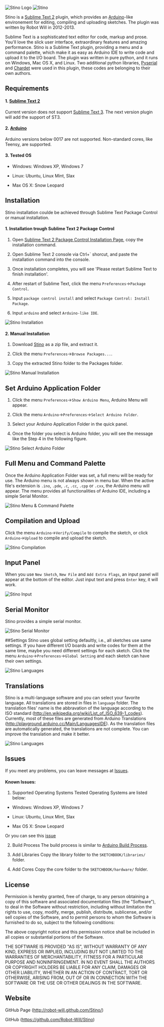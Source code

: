 ![Stino Logo](http://robot-will.github.com/Stino/images/logo.png)
![Stino](http://robot-will.github.com/Stino/images/stino.png)

Stino is a [Sublime Text 2](http://www.sublimetext.com) plugin, which provides an [Arduino](http://arduino.cc)-like environement for editing, compiling and uploading sketches. The plugin was written by Robot Will in 2012-2013.

Sublime Text is a sophisticated text editor for code, markup and prose. You'll love the slick user interface, extraordinary features and amazing performance. Stino is a Sublime Text plugin, providing a menu and a command palette, which make it as easy as Arduino IDE to write code and upload it to the I/O board. The plugin was written in pure python, and it runs on Windows, Mac OS X, and Linux. Two additional python libraries, [Pyserial](https://pypi.python.org/pypi/pyserial) and [Chardet](https://pypi.python.org/pypi/chardet) were used in this plugin, these codes are belonging to their own authors.

## Requirements
#### 1. [Sublime Text 2](http://www.sublimetext.com/2)
Current version does not support [Sublime Text 3](http://www.sublimetext.com/3). The next version plugin will add the support of ST3.

#### 2. [Arduino](http://arduino.cc/en/Main/Software)
Arduino versions below 0017 are not supported. Non-standard cores, like Teensy, are supported.

#### 3. Tested OS
* Windows: Windows XP, Windows 7

* Linux: Ubuntu, Linux Mint, Slax

* Max OS X: Snow Leopard

## Installation
Stino installation coulde be achieved through Sublime Text Package Control or manual installation.

#### 1. Installation trough Sublime Text 2 Package Control
1. Open [Sublime Text 2 Package Control Installation Page](http://wbond.net/sublime_packages/package_control/installation), copy the installation command.

2. Open Sublime Text 2 console via Ctrl+` shorcut, and paste the installation command into the console.

3. Once installation completes, you will see 'Please restart Sublime Text to finish installation'.

4. After restart of Sublime Text, click the menu `Preferences`->`Package Control`.

5. Input `package control install` and select `Package Control: Install Package`.

6. Input `arduino` and select `Arduino-like IDE`.

![Stino Installation](http://robot-will.github.com/Stino/images/installation.png)

#### 2. Manual Installation
1. Download [Stino](https://github.com/Robot-Will/Stino) as a zip file, and extract it.

2. Click the menu `Preferences`->`Browse Packages...`.

3. Copy the extracted Stino folder to the Packages folder.

![Stino Manual Installation](http://robot-will.github.com/Stino/images/installation02.png)

## Set Arduino Application Folder
1. Click the menu `Preferences`->`Show Arduino Menu`, Arduino Menu will appear.

2. Click the menu `Arduino`->`Preferences`->`Select Arduino Folder`.

3. Select your Arduino Application Folder in the quick panel.

4. Once the folder you select is Arduino folder, you will see the message like the Step 4 in the following figure.

![Stino Select Arduino Folder](http://robot-will.github.com/Stino/images/select_arduino.png)

## Full Menu and Command Palette
Once the Arduino Application Folder was set, a full menu will be ready for use. The Arduino menu is not always shown in menu bar. When the active file's extension is `.ino`, `.pde`, `.c`, `.cc`, `.cpp` or `.cxx`, the Arduino menu will appear. The menu provides all functionalities of Arduino IDE, including a simple Serial Monitor.

![Stino Menu & Command Palette](http://robot-will.github.com/Stino/images/menu.png)

## Compilation and Upload
Click the menu `Arduino`->`Verify/Compile` to compile the sketch, or click `Arduino`->`Upload` to compile and upload the sketch.

![Stino Compilation](http://robot-will.github.com/Stino/images/compilation.png)

## Input Panel
When you use `New Sketch`, `New File` and `Add Extra Flags`, an input panel will appear at the bottom of the editor. Just input text and press `Enter` key, it will work.

![Stino Input](http://robot-will.github.com/Stino/images/input.png)

## Serial Monitor
Stino provides a simple serial monitor.

![Stino Serial Monitor](http://robot-will.github.com/Stino/images/serial_monitor.png)

##Settings
Stino uses global setting defaultly, i.e., all sketches use same settings. If you have different I/O boards and write codes for them at the same time, maybe you need different settings for each sketch. Click the menu `Arduino`->`Preferences`->`Global Setting` and each sketch can have their own settings.

![Stino Languages](http://robot-will.github.com/Stino/images/setting.png)

## Translations
Stino is a multi-language software and you can select your favorite language. All translations are stored in files in `language` folder. The translation files' name is the abbravation of the language according  to the ISO standard (http://en.wikipedia.org/wiki/List_of_ISO_639-1_codes). Currently, most of these files are generated from Arduino Translations (http://playground.arduino.cc/Main/LanguagesIDE). As the translation files are automatically generated, the translations are not complete. You can improve the translation and make it better.

![Stino Languages](http://robot-will.github.com/Stino/images/languages.png)

## Issues
If you meet any problems, you can leave messages at [Issues](https://github.com/Robot-Will/Stino/issues).

#### Known Issues:
1. Supported Operating Systems
Tested Operating Systems are listed below:

* Windows: Windows XP, Windows 7

* Linux: Ubuntu, Linux Mint, Slax

* Max OS X: Snow Leopard

Or you can see this [issue](https://github.com/Robot-Will/Stino/issues/18)

2. Build Process
The build process is similar to [Arduino Build Process](http://arduino.cc/en/Hacking/BuildProcess). 

3. Add Libraries
Copy the library folder to the `SKETCHBOOK/libraries/` folder.

4. Add Cores
Copy the core folder to the `SKETCHBOOK/hardware/` folder.

## License
Permission is hereby granted, free of charge, to any person obtaining a copy of this software and associated documentation files (the "Software"), to deal in the Software without restriction, including without limitation the rights to use, copy, modify, merge, publish, distribute, sublicense, and/or sell copies of the Software, and to permit persons to whom the Software is
furnished to do so, subject to the following conditions:

The above copyright notice and this permission notice shall be included in all copies or substantial portions of the Software.

THE SOFTWARE IS PROVIDED "AS IS", WITHOUT WARRANTY OF ANY KIND, EXPRESS OR IMPLIED, INCLUDING BUT NOT LIMITED TO THE WARRANTIES OF MERCHANTABILITY, FITNESS FOR A PARTICULAR PURPOSE AND NONINFRINGEMENT. IN NO EVENT SHALL THE AUTHORS OR COPYRIGHT HOLDERS BE LIABLE FOR ANY CLAIM, DAMAGES OR OTHER LIABILITY, WHETHER IN AN ACTION OF CONTRACT, TORT OR OTHERWISE, ARISING FROM, OUT OF OR IN CONNECTION WITH THE SOFTWARE OR THE USE OR OTHER DEALINGS IN THE SOFTWARE.

## Website
GitHub Page (http://robot-will.github.com/Stino/)

GitHub (https://github.com/Robot-Will/Stino)
